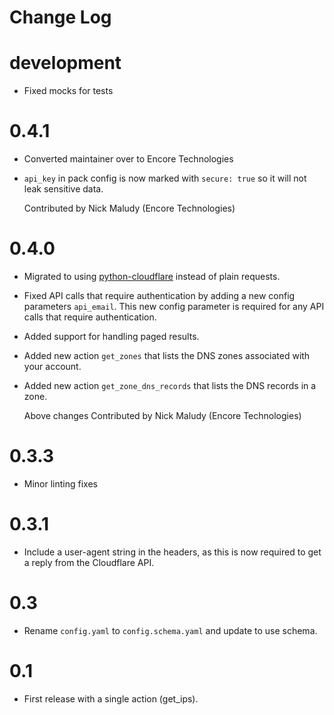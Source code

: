 # Change Log

# development

- Fixed mocks for tests

# 0.4.1

- Converted maintainer over to Encore Technologies
- `api_key` in pack config is now marked with `secure: true` so it will not leak
  sensitive data.
  
  Contributed by Nick Maludy (Encore Technologies)

# 0.4.0

- Migrated to using [python-cloudflare](https://github.com/cloudflare/python-cloudflare)
  instead of plain requests.
- Fixed API calls that require authentication by adding a new config parameters
  `api_email`. This new config parameter is required for any API calls that require
  authentication.
- Added support for handling paged results.
- Added new action `get_zones` that lists the DNS zones associated with your account.
- Added new action `get_zone_dns_records` that lists the DNS records in a zone.
  
  Above changes Contributed by Nick Maludy (Encore Technologies)

# 0.3.3

- Minor linting fixes
  
# 0.3.1

- Include a user-agent string in the headers, as this is now required
  to get a reply from the Cloudflare API.

# 0.3

- Rename `config.yaml` to `config.schema.yaml` and update to use schema.

# 0.1

- First release with a single action (get_ips).
